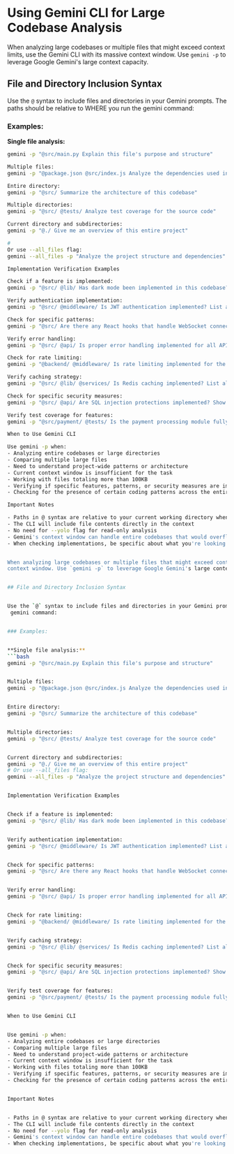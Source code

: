 
# Using Gemini CLI for Large Codebase Analysis

  When analyzing large codebases or multiple files that might exceed context limits, use the Gemini CLI with its massive
  context window. Use `gemini -p` to leverage Google Gemini's large context capacity.

  ## File and Directory Inclusion Syntax

  Use the `@` syntax to include files and directories in your Gemini prompts. The paths should be relative to WHERE you run the
   gemini command:

  ### Examples:

  **Single file analysis:**
  ```bash
  gemini -p "@src/main.py Explain this file's purpose and structure"

  Multiple files:
  gemini -p "@package.json @src/index.js Analyze the dependencies used in the code"

  Entire directory:
  gemini -p "@src/ Summarize the architecture of this codebase"

  Multiple directories:
  gemini -p "@src/ @tests/ Analyze test coverage for the source code"

  Current directory and subdirectories:
  gemini -p "@./ Give me an overview of this entire project"
  
#
 Or use --all_files flag:
  gemini --all_files -p "Analyze the project structure and dependencies"

  Implementation Verification Examples

  Check if a feature is implemented:
  gemini -p "@src/ @lib/ Has dark mode been implemented in this codebase? Show me the relevant files and functions"

  Verify authentication implementation:
  gemini -p "@src/ @middleware/ Is JWT authentication implemented? List all auth-related endpoints and middleware"

  Check for specific patterns:
  gemini -p "@src/ Are there any React hooks that handle WebSocket connections? List them with file paths"

  Verify error handling:
  gemini -p "@src/ @api/ Is proper error handling implemented for all API endpoints? Show examples of try-catch blocks"

  Check for rate limiting:
  gemini -p "@backend/ @middleware/ Is rate limiting implemented for the API? Show the implementation details"

  Verify caching strategy:
  gemini -p "@src/ @lib/ @services/ Is Redis caching implemented? List all cache-related functions and their usage"

  Check for specific security measures:
  gemini -p "@src/ @api/ Are SQL injection protections implemented? Show how user inputs are sanitized"

  Verify test coverage for features:
  gemini -p "@src/payment/ @tests/ Is the payment processing module fully tested? List all test cases"

  When to Use Gemini CLI

  Use gemini -p when:
  - Analyzing entire codebases or large directories
  - Comparing multiple large files
  - Need to understand project-wide patterns or architecture
  - Current context window is insufficient for the task
  - Working with files totaling more than 100KB
  - Verifying if specific features, patterns, or security measures are implemented
  - Checking for the presence of certain coding patterns across the entire codebase

  Important Notes

  - Paths in @ syntax are relative to your current working directory when invoking gemini
  - The CLI will include file contents directly in the context
  - No need for --yolo flag for read-only analysis
  - Gemini's context window can handle entire codebases that would overflow Claude's context
  - When checking implementations, be specific about what you're looking for to get accurate results # Using Gemini CLI for Large Codebase Analysis


  When analyzing large codebases or multiple files that might exceed context limits, use the Gemini CLI with its massive
  context window. Use `gemini -p` to leverage Google Gemini's large context capacity.


  ## File and Directory Inclusion Syntax


  Use the `@` syntax to include files and directories in your Gemini prompts. The paths should be relative to WHERE you run the
   gemini command:


  ### Examples:


  **Single file analysis:**
  ```bash
  gemini -p "@src/main.py Explain this file's purpose and structure"


  Multiple files:
  gemini -p "@package.json @src/index.js Analyze the dependencies used in the code"


  Entire directory:
  gemini -p "@src/ Summarize the architecture of this codebase"


  Multiple directories:
  gemini -p "@src/ @tests/ Analyze test coverage for the source code"


  Current directory and subdirectories:
  gemini -p "@./ Give me an overview of this entire project"
  # Or use --all_files flag:
  gemini --all_files -p "Analyze the project structure and dependencies"


  Implementation Verification Examples


  Check if a feature is implemented:
  gemini -p "@src/ @lib/ Has dark mode been implemented in this codebase? Show me the relevant files and functions"


  Verify authentication implementation:
  gemini -p "@src/ @middleware/ Is JWT authentication implemented? List all auth-related endpoints and middleware"


  Check for specific patterns:
  gemini -p "@src/ Are there any React hooks that handle WebSocket connections? List them with file paths"


  Verify error handling:
  gemini -p "@src/ @api/ Is proper error handling implemented for all API endpoints? Show examples of try-catch blocks"


  Check for rate limiting:
  gemini -p "@backend/ @middleware/ Is rate limiting implemented for the API? Show the implementation details"


  Verify caching strategy:
  gemini -p "@src/ @lib/ @services/ Is Redis caching implemented? List all cache-related functions and their usage"


  Check for specific security measures:
  gemini -p "@src/ @api/ Are SQL injection protections implemented? Show how user inputs are sanitized"


  Verify test coverage for features:
  gemini -p "@src/payment/ @tests/ Is the payment processing module fully tested? List all test cases"


  When to Use Gemini CLI


  Use gemini -p when:
  - Analyzing entire codebases or large directories
  - Comparing multiple large files
  - Need to understand project-wide patterns or architecture
  - Current context window is insufficient for the task
  - Working with files totaling more than 100KB
  - Verifying if specific features, patterns, or security measures are implemented
  - Checking for the presence of certain coding patterns across the entire codebase


  Important Notes


  - Paths in @ syntax are relative to your current working directory when invoking gemini
  - The CLI will include file contents directly in the context
  - No need for --yolo flag for read-only analysis
  - Gemini's context window can handle entire codebases that would overflow Claude's context
  - When checking implementations, be specific about what you're looking for to get accurate results

